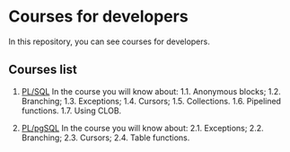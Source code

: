 # Courses for developers

In this repository, you can see courses for developers.

## Courses list

1. [PL/SQL](./Oracle) In the course you will know about:
1.1. Anonymous blocks;
1.2. Branching;
1.3. Exceptions;
1.4. Cursors;
1.5. Collections.
1.6. Pipelined functions.
1.7. Using CLOB.

2. [PL/pgSQL](./PostgreSQL) In the course you will know about:
2.1. Exceptions;
2.2. Branching;
2.3. Cursors;
2.4. Table functions.